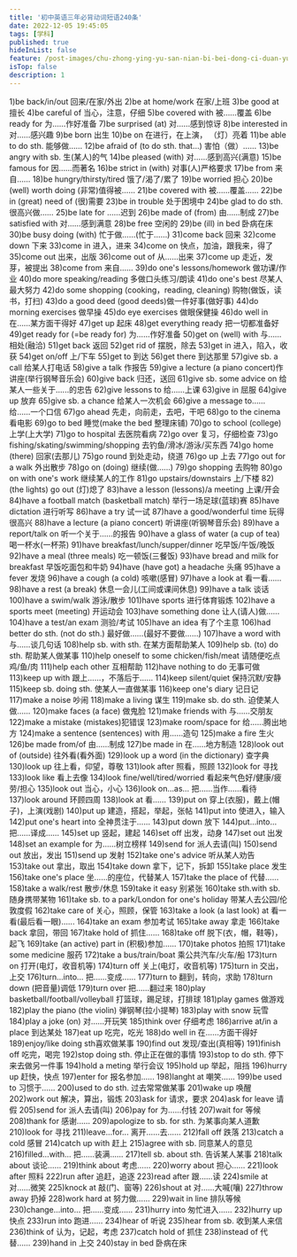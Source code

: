 ```yaml
---
title: '初中英语三年必背动词短语240条'
date: 2022-12-05 19:45:05
tags: [学科]
published: true
hideInList: false
feature: /post-images/chu-zhong-ying-yu-san-nian-bi-bei-dong-ci-duan-yu-240-tiao.jpg
isTop: false
description: 1
---
```

1)be back/in/out 回来/在家/外出
2)be at home/work 在家/上班
3)be good at 擅长
4)be careful of 当心，注意，仔细
5)be covered with 被……覆盖
6)be ready for 为……作好准备
7)be surprised (at) 对……感到惊讶
8)be interested in 对……感兴趣
9)be born 出生
10)be on 在进行，在上演， （灯）亮着
11)be able to do sth. 能够做……
12)be afraid of (to do sth. that…) 害怕（做）……
13)be angry with sb. 生(某人)的气
14)be pleased (with) 对……感到高兴(满意)
15)be famous for 因……而著名
16)be strict in (with) 对事(人)严格要求
17)be from 来自……
18)be hungry/thirsty/tired 饿了/渴了/累了
19)be worried 担心
20)be (well) worth doing (非常)值得被……
21)be covered with 被……覆盖……
22)be in (great) need of (很)需要
23)be in trouble 处于困境中
24)be glad to do sth. 很高兴做……
25)be late for ……迟到
26)be made of (from) 由……制成
27)be satisfied with 对……感到满意
28)be free 空闲的
29)be (ill) in bed 卧病在床
30)be busy doing (with) 忙于做……(忙于……)
31)come back 回来
32)come down 下来
33)come in 进入，进来
34)come on 快点，加油，跟我来，得了
35)come out 出来，出版
36)come out of 从……出来
37)come up 走近，发芽，被提出
38)come from 来自……
39)do one's lessons/homework 做功课/作业
40)do more speaking/reading 多做口头练习/朗读
41)do one's best 尽某人最大努力
42)do some shopping (cooking，reading, cleaning)  购物(做饭，读书，打扫)
43)do a good deed (good deeds)做一件好事(做好事)
44)do morning exercises 做早操
45)do eye exercises 做眼保健操
46)do well in 在……某方面干得好
47)get up 起床
48)get everything ready 把一切都准备好
49)get ready for (=be ready for) 为……作好准备
50)get on (well) with 与……相处(融洽)
51)get back 返回
52)get rid of 摆脱，除去
53)get in 进入，陷入，收获
54)get on/off 上/下车
55)get to 到达
56)get there 到达那里
57)give sb. a call 给某人打电话
58)give a talk 作报告
59)give a lecture (a piano concert)作讲座(举行钢琴音乐会)
60)give back 归还，送回
61)give sb. some advice on 给某人一些关于......的忠告
62)give lessons to 给……上课
63)give in 屈服
64)give up 放弃
65)give sb. a chance 给某人一次机会
66)give a message to…… 给……一个口信
67)go ahead 先走，向前走，去吧，干吧
68)go to the cinema 看电影
69)go to bed 睡觉(make the bed 整理床铺)
70)go to school (college) 上学(上大学)
71)go to hospital 去医院看病
72)go over 复习，仔细检查
73)go fishing/skating/swimming/shopping 去钓鱼/滑冰/游泳/买东西
74)go home (there) 回家(去那儿)
75)go round 到处走动，绕道
76)go up 上去
77)go out for a walk 外出散步
78)go on (doing) 继续(做……)
79)go shopping 去购物
80)go on with one's work 继续某人的工作
81)go upstairs/downstairs 上/下楼
82)(the lights) go out (灯)熄了
83)have a lesson (lessons)/a meeting 上课/开会
84)have a football match (basketball match) 举行一场足球(蓝球)赛
85)have dictation 进行听写
86)have a try 试一试
87)have a good/wonderful time 玩得很高兴
88)have a lecture (a piano concert) 听讲座(听钢琴音乐会)
89)have a report/talk on 听一个关于……的报告
90)have a glass of water (a cup of tea) 喝一杯水(一杯茶)
91)have breakfast/lunch/supper/dinner 吃早饭/午饭/晚饭
92)have a meal (three meals) 吃一顿饭(三餐饭)
93)have bread and milk for breakfast 早饭吃面包和牛奶
94)have (have got) a headache 头痛
95)have a fever 发烧
96)have a cough (a cold) 咳嗽(感冒)
97)have a look at 看一看……
98)have a rest (a break) 休息一会儿(工间或课间休息)
99)have a talk 谈话
100)have a swim/walk 游泳/散步
101)have sports 进行体育锻炼
102)have a sports meet (meeting) 开运动会
103)have something done 让人(请人)做……
104)have a test/an exam 测验/考试
105)have an idea 有了个主意
106)had better do sth. (not do sth.) 最好做……(最好不要做……)
107)have a word with 与……谈几句话
108)help sb. with sth. 在某方面帮助某人
109)help sb. (to) do sth. 帮助某人做某事
110)help oneself to some chicken/fish/meat 请随便吃点鸡/鱼/肉
111)help each other 互相帮助
112)have nothing to do 无事可做
113)keep up with 跟上……，不落后于……
114)keep silent/quiet 保持沉默/安静
115)keep sb. doing sth. 使某人一直做某事
116)keep one's diary 记日记
117)make a noise 吵闹
118)make a living 谋生
119)make sb. do sth. 迫使某人做……
120)make faces (a face) 做鬼脸
121)make friends with 与……交朋友
122)make a mistake (mistakes)犯错误
123)make room/space for 给……腾出地方
124)make a sentence (sentences) with 用……造句
125)make a fire 生火
126)be made from/of 由……制成
127)be made in 在……地方制造
128)look out of (outside) 往外看(看外面)
129)look up a word (in the dictionary) 查字典
130)look up 往上看，仰望，尊敬
131)look after 照看，照顾
132)look for 寻找
133)look like 看上去像
134)look fine/well/tired/worried 看起来气色好/健康/疲劳/担心
135)look out 当心，小心
136)look on…as… 把……当作……看待
137)look around 环顾四周
138)look at 看……
139)put on 穿上(衣服)，戴上(帽子)，上演(戏剧)
140)put up 建造，搭起，举起，张帖
141)put into 使进入，输入
142)put one's heart into 全神贯注于......
143)put down 放下
144)put…into… 把……译成......
145)set up 竖起，建起
146)set off 出发，动身
147)set out 出发
148)set an example for 为……树立榜样
149)send for 派人去请(叫)
150)send out 放出，发出
151)send up 发射
152)take one's advice 听从某人劝告
153)take out 拿出，取出
154)take down 拿下，记下，拆卸
155)take place 发生
156)take one's place 坐……的座位，代替某人
157)take the place of 代替……
158)take a walk/rest 散步/休息
159)take it easy 别紧张
160)take sth.with sb. 随身携带某物
161)take sb. to a park/London for one's holiday 带某人去公园/伦敦度假
162)take care of 关心，照顾，保管
163)take a look (a last look) at 看一看(最后看一眼)......
164)take an exam 参加考试
165)take away 拿走
166)take back 拿回，带回
167)take hold of 抓住……
168)take off 脱下(衣，帽，鞋等)，起飞
169)take (an active) part in (积极)参加......
170)take photos 拍照
171)take some medicine 服药
172)take a bus/train/boat 乘公共汽车/火车/船
173)turn on 打开(电灯，收音机等)
174)turn off 关上(电灯，收音机等)
175)turn in 交出，上交
176)turn…into… 把......变成......
177)turn to 翻到，转向，求助
178)turn down (把音量)调低
179)turn over 把……翻过来
180)play basketball/football/volleyball 打篮球，踢足球，打排球
181)play games 做游戏
182)play the piano (the violin) 弹钢琴(拉小提琴)
183)play with snow 玩雪
184)play a joke (on) 对……开玩笑
185)think over 仔细考虑
186)arrive at/in a place 到达某处
187)eat up 吃完，吃光
188)do well in 在……方面干得好
189)enjoy/like doing sth喜欢做某事
190)find out 发现/查出(真相等)
191)finish off 吃完，喝完
192)stop doing sth. 停止正在做的事情
193)stop to do sth. 停下来去做另一件事
194)hold a meting 举行会议
195)hold up 举起，阻挡
196)hurry up 赶快，快点
197)enter for 报名参加......
198)langht at 嘲笑......
199)be used to 习惯于......
200)used to do sth. 过去常常做某事
201)wake up 唤醒
202)work out 解决，算出，锻炼
203)ask for 请求，要求
204)ask for leave 请假
205)send for 派人去请(叫)
206)pay for 为......付钱
207)wait for 等候
208)thank for 感谢......
209)apologize to sb. for sth. 为某事向某人道歉
210)look for 寻找
211)leave…for... 离开……去……
212)fall off 跌落
213)catch a cold 感冒
214)catch up with 赶上
215)agree with sb. 同意某人的意见
216)filled…with... 把……装满......
217)tell sb. about sth. 告诉某人某事
218)talk about 谈论……
219)think about 考虑……
220)worry about 担心……
221)look after 照料
222)run after 追赶，追逐
223)read after 跟……读
224)smile at 对……微笑
225)knock at 敲(门、窗等)
226)shout at 对……大喊(嚷)
227)throw away 扔掉
228)work hard at 努力做……
229)wait in line 排队等候
230)change…into… 把......变成......
231)hurry into 匆忙进入......
232)hurry up 快点
233)run into 跑进......
234)hear of 听说
235)hear from sb. 收到某人来信
236)think of 认为，记起，考虑
237)catch hold of 抓住
238)instead of 代替……
239)hand in 上交
240)stay in bed 卧病在床
